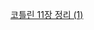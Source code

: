 [코틀린 11장 정리 (1)](https://jinwon829.notion.site/kotlin-in-action-11-1-DSL-916f0e3ba0ad49cea0fc89606876bef5)